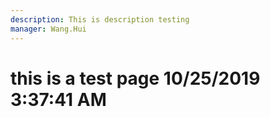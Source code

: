 ```yaml
---
description: This is description testing
manager: Wang.Hui
---
```

# this is a test page 10/25/2019 3:37:41 AM